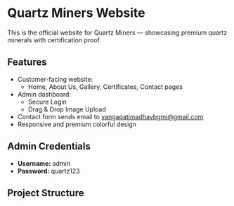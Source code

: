 # Quartz Miners Website

This is the official website for Quartz Miners — showcasing premium quartz minerals with certification proof.

## Features

- Customer-facing website:
  - Home, About Us, Gallery, Certificates, Contact pages
- Admin dashboard:
  - Secure Login
  - Drag & Drop Image Upload
- Contact form sends email to vangapatimadhavbgmi@gmail.com
- Responsive and premium colorful design

## Admin Credentials
- **Username:** admin
- **Password:** quartz123

## Project Structure
